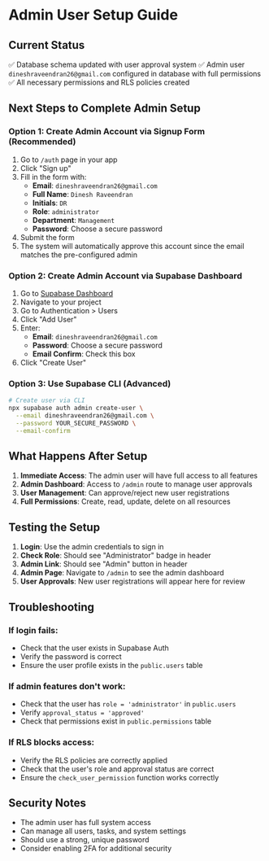 # Admin User Setup Guide

## Current Status
✅ Database schema updated with user approval system
✅ Admin user `dineshraveendran26@gmail.com` configured in database with full permissions
✅ All necessary permissions and RLS policies created

## Next Steps to Complete Admin Setup

### Option 1: Create Admin Account via Signup Form (Recommended)
1. Go to `/auth` page in your app
2. Click "Sign up" 
3. Fill in the form with:
   - **Email**: `dineshraveendran26@gmail.com`
   - **Full Name**: `Dinesh Raveendran`
   - **Initials**: `DR`
   - **Role**: `administrator`
   - **Department**: `Management`
   - **Password**: Choose a secure password
4. Submit the form
5. The system will automatically approve this account since the email matches the pre-configured admin

### Option 2: Create Admin Account via Supabase Dashboard
1. Go to [Supabase Dashboard](https://supabase.com/dashboard)
2. Navigate to your project
3. Go to Authentication > Users
4. Click "Add User"
5. Enter:
   - **Email**: `dineshraveendran26@gmail.com`
   - **Password**: Choose a secure password
   - **Email Confirm**: Check this box
6. Click "Create User"

### Option 3: Use Supabase CLI (Advanced)
```bash
# Create user via CLI
npx supabase auth admin create-user \
  --email dineshraveendran26@gmail.com \
  --password YOUR_SECURE_PASSWORD \
  --email-confirm
```

## What Happens After Setup

1. **Immediate Access**: The admin user will have full access to all features
2. **Admin Dashboard**: Access to `/admin` route to manage user approvals
3. **User Management**: Can approve/reject new user registrations
4. **Full Permissions**: Create, read, update, delete on all resources

## Testing the Setup

1. **Login**: Use the admin credentials to sign in
2. **Check Role**: Should see "Administrator" badge in header
3. **Admin Link**: Should see "Admin" button in header
4. **Admin Page**: Navigate to `/admin` to see the admin dashboard
5. **User Approvals**: New user registrations will appear here for review

## Troubleshooting

### If login fails:
- Check that the user exists in Supabase Auth
- Verify the password is correct
- Ensure the user profile exists in the `public.users` table

### If admin features don't work:
- Check that the user has `role = 'administrator'` in `public.users`
- Verify `approval_status = 'approved'`
- Check that permissions exist in `public.permissions` table

### If RLS blocks access:
- Verify the RLS policies are correctly applied
- Check that the user's role and approval status are correct
- Ensure the `check_user_permission` function works correctly

## Security Notes

- The admin user has full system access
- Can manage all users, tasks, and system settings
- Should use a strong, unique password
- Consider enabling 2FA for additional security 